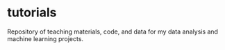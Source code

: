 # tutorials
Repository of teaching materials, code, and data for my data analysis and machine learning projects.
